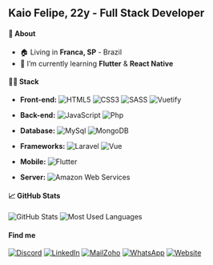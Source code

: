 ## Kaio Felipe, 22y - Full Stack Developer

#### 📖 About

- 🏠 Living in <b>Franca, SP</b> - Brazil
- 🌱  I’m currently learning <b>Flutter</b> & <b>React Native</b>

#### 👨‍💻 Stack

- <b>Front-end:</b>
![HTML5](https://img.shields.io/badge/-HTML5-E34F26?style=flat-square&logo=html5&logoColor=ffffff)
![CSS3](https://img.shields.io/badge/-CSS3-1572B6?style=flat-square&logo=css3)
![SASS](https://img.shields.io/badge/-SASS-CC6699?style=flat-square&logo=sass&logoColor=white)
![Vuetify](https://img.shields.io/badge/-Vuetify.js%20-02569B?style=flat-square&logo=vuetify&logoColor=61DAFB)
 
- <b>Back-end:</b>
![JavaScript](https://img.shields.io/badge/Javascript-F7DF1E?style=for-the-badge&logo=javascript&logoColor=black)
![Php](https://img.shields.io/badge/PHP-777BB4?style=for-the-badge&logo=php&logoColor=white)

- <b>Database:</b>
![MySql](https://img.shields.io/badge/-MySql-00000F?style=flat-square&logo=mysql&logoColor=ffffff)
![MongoDB](https://img.shields.io/badge/MongoDB-4EA94B?style=for-the-badge&logo=mongodb&logoColor=white)
	
 - <b>Frameworks:</b>
![Laravel](https://img.shields.io/badge/Laravel-FF2D20?style=for-the-badge&logo=laravel&logoColor=white)
![Vue](https://img.shields.io/badge/Vue.js-35495E?style=for-the-badge&logo=vue.js&logoColor=4FC08D)
 
- <b>Mobile:</b>
![Flutter](https://img.shields.io/badge/-Flutter-02569B?style=flat-square&logo=Flutter&logoColor=61DAFB)
- <b>Server:</b>
![Amazon Web Services](https://img.shields.io/badge/Amazon_AWS-232F3E?style=for-the-badge&logo=amazon-aws&logoColor=white)
#### 📈 GitHub Stats

![GitHub Stats](https://github-readme-stats.vercel.app/api?username=kaiofgl&show_icons=true&hide_border=true&bg_color=212121&text_color=f4f5f6&title_color=5CFFFC&icon_color=5CFFFC)
![Most Used Languages](https://github-readme-stats.vercel.app/api/top-langs/?username=kaiofgl&layout=compact&hide_border=true&bg_color=212121&text_color=f4f5f6&title_color=5CFFFC)


#### Find me

[![Discord](https://img.shields.io/badge/Discord-7289DA?style=for-the-badge&logo=discord&logoColor=white)](https://discord.com/users/376066945381957643)
[![LinkedIn](https://img.shields.io/badge/LinkedIn-0077B5?style=for-the-badge&logo=linkedin&logoColor=white)](https://www.linkedin.com/in/kaio-felipe-dev/)
[![MailZoho](	https://img.shields.io/badge/EMAIL-D14836?style=for-the-badge&logo=mail.ru&logoColor=white)](mailto:the.contato@kaiofelipe.dev)
[![WhatsApp](	https://img.shields.io/badge/WhatsApp-25D366?style=for-the-badge&logo=Whatsapp&logoColor=white)](https://api.whatsapp.com/send?phone=5516991749905&text=Ol%C3%A1%2C%20entrei%20em%20contato%20com%20voc%C3%AA%20atrav%C3%A9s%20do%20link%20no%20seu%20GitHub.)
[![Website](	https://img.shields.io/badge/www.kaiofelipe.dev-D14836?style=for-the-badge&logo=Headspace&logoColor=white)](https://www.kaiofelipe.dev/)
